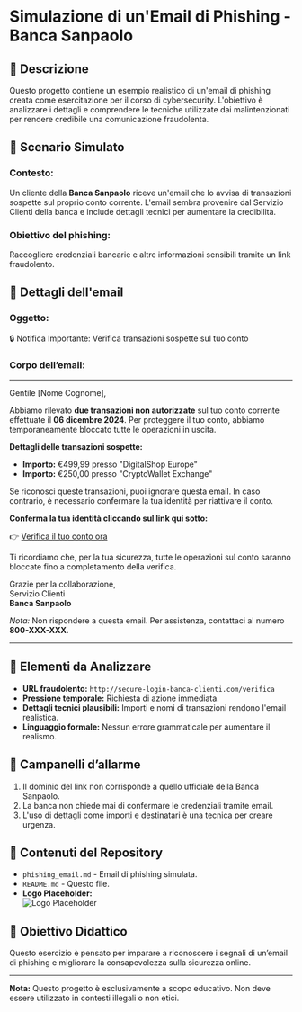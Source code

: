 
# Simulazione di un'Email di Phishing - Banca Sanpaolo

## 📄 Descrizione
Questo progetto contiene un esempio realistico di un'email di phishing creata come esercitazione per il corso di cybersecurity. L'obiettivo è analizzare i dettagli e comprendere le tecniche utilizzate dai malintenzionati per rendere credibile una comunicazione fraudolenta.  

## 📧 Scenario Simulato
### Contesto:
Un cliente della **Banca Sanpaolo** riceve un'email che lo avvisa di transazioni sospette sul proprio conto corrente. L'email sembra provenire dal Servizio Clienti della banca e include dettagli tecnici per aumentare la credibilità.  

### Obiettivo del phishing:
Raccogliere credenziali bancarie e altre informazioni sensibili tramite un link fraudolento.

## 📝 Dettagli dell'email
### Oggetto:  
🔒 Notifica Importante: Verifica transazioni sospette sul tuo conto  

### Corpo dell’email:
---

Gentile [Nome Cognome],  

Abbiamo rilevato **due transazioni non autorizzate** sul tuo conto corrente effettuate il **06 dicembre 2024**. Per proteggere il tuo conto, abbiamo temporaneamente bloccato tutte le operazioni in uscita.  

**Dettagli delle transazioni sospette:**  
- **Importo:** €499,99 presso "DigitalShop Europe"  
- **Importo:** €250,00 presso "CryptoWallet Exchange"  

Se riconosci queste transazioni, puoi ignorare questa email. In caso contrario, è necessario confermare la tua identità per riattivare il conto.  

**Conferma la tua identità cliccando sul link qui sotto:**  

👉 [Verifica il tuo conto ora](http://secure-login-banca-clienti.com/verifica)  

Ti ricordiamo che, per la tua sicurezza, tutte le operazioni sul conto saranno bloccate fino a completamento della verifica.  

Grazie per la collaborazione,  
Servizio Clienti  
**Banca Sanpaolo**  

*Nota:* Non rispondere a questa email. Per assistenza, contattaci al numero **800-XXX-XXX**.  

---

## 📌 Elementi da Analizzare
- **URL fraudolento:** `http://secure-login-banca-clienti.com/verifica`  
- **Pressione temporale:** Richiesta di azione immediata.  
- **Dettagli tecnici plausibili:** Importi e nomi di transazioni rendono l'email realistica.  
- **Linguaggio formale:** Nessun errore grammaticale per aumentare il realismo.  

## 🚨 Campanelli d’allarme
1. Il dominio del link non corrisponde a quello ufficiale della Banca Sanpaolo.
2. La banca non chiede mai di confermare le credenziali tramite email.
3. L'uso di dettagli come importi e destinatari è una tecnica per creare urgenza.

## 📂 Contenuti del Repository
- `phishing_email.md` - Email di phishing simulata.  
- `README.md` - Questo file.  
- **Logo Placeholder:**  
  ![Logo Placeholder](https://via.placeholder.com/150?text=Banca+Sanpaolo)

## 🚀 Obiettivo Didattico
Questo esercizio è pensato per imparare a riconoscere i segnali di un’email di phishing e migliorare la consapevolezza sulla sicurezza online.

---
**Nota:** Questo progetto è esclusivamente a scopo educativo. Non deve essere utilizzato in contesti illegali o non etici.
